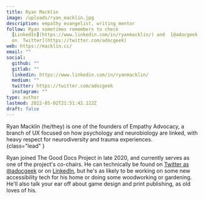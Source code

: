 ```yaml
---
title: Ryan Macklin
image: /uploads/ryan_macklin.jpg
description: empathy evangelist, writing mentor
follow: Ryan sometimes remembers to check
  [LinkedIn](https://www.linkedin.com/in/ryanmacklin/) and  [@adocgeek
  on  Twitter](https://twitter.com/adocgeek)
web: https://macklin.cc/
email: ""
social:
  github: ""
  gitlab: ""
  linkedin: https://www.linkedin.com/in/ryanmacklin/
  medium: ""
  twitter: https://twitter.com/adocgeek
  instagram: ""
type: author
lastmod: 2022-05-02T21:51:42.122Z
draft: false
---
```



Ryan Macklin (he/they) is one of the founders of Empathy Advocacy, a branch of UX focused on  how psychology and neurobiology are linked, with heavy respect for neurodiversity and trauma experiences.  
{class="lead" }

Ryan joined The Good Docs Project in late 2020, and currently serves as one of the project's co-chairs. He can technically be found on [Twitter as @adocgeek](https://twitter.com/adocgeek) or on [LinkedIn](https://www.linkedin.com/in/ryanmacklin/), but he's as likely to be working on some new accessibility tech for his home or doing some woodworking or gardening. He'll also talk your ear off about game design and print  publishing, as old loves of his.  
